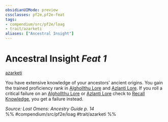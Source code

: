 ```yaml
---
obsidianUIMode: preview
cssclasses: pf2e,pf2e-feat
tags:
- compendium/src/pf2e/loag
- trait/azarketi
aliases: ["Ancestral Insight"]
---
```

# Ancestral Insight  *Feat 1*  
[azarketi](rules/traits/azarketi-loag.md "Azarketi Ancestry & Heritage Trait")  


You have extensive knowledge of your ancestors' ancient origins. You gain the trained proficiency rank in [Alghollthu Lore](compendium/skills.md#Lore) and [Azlanti Lore](compendium/skills.md#Lore). If you roll a critical failure on an [Alghollthu Lore](compendium/skills.md#Lore) or [Azlanti Lore](compendium/skills.md#Lore) check to [Recall Knowledge](rules/actions/recall-knowledge.md), you get a failure instead.

*Source: Lost Omens: Ancestry Guide p. 14*  
%% #compendium/src/pf2e/loag #trait/azarketi %%